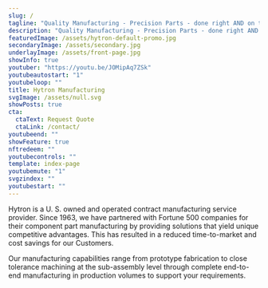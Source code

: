 ```yaml
---
slug: /
tagline: "Quality Manufacturing - Precision Parts - done right AND on time"
description: "Quality Manufacturing - Precision Parts - done right AND on time"
featuredImage: /assets/hytron-default-promo.jpg
secondaryImage: /assets/secondary.jpg
underlayImage: /assets/front-page.jpg
showInfo: true
youtuber: "https://youtu.be/JOMipAq7ZSk"
youtubeautostart: "1"
youtubeloop: ""
title: Hytron Manufacturing
svgImage: /assets/null.svg
showPosts: true
cta:
  ctaText: Request Quote
  ctaLink: /contact/
youtubeend: ""
showFeature: true
nftredeem: ""
youtubecontrols: ""
template: index-page
youtubemute: "1"
svgzindex: ""
youtubestart: ""
---
```


<p>Hytron is a U. S. owned and operated contract manufacturing service provider. Since 1963, we have partnered with Fortune 500 companies for their component part manufacturing by providing solutions that yield unique competitive advantages. This has resulted in a reduced time-to-market and cost savings for our Customers.</p>

<p>Our manufacturing capabilities range from prototype fabrication to close tolerance machining at the sub-assembly level through complete end-to-end manufacturing in production volumes to support your requirements.</p>

<!-- https://youtu.be/JOMipAq7ZSk -->